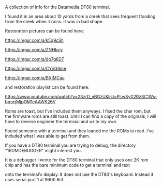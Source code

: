 A collection of info for the Datamedia DT80 terminal.

I found it in an area about 10 yards from a creek that sees frequent flooding from the creek when it rains. It was in bad shape.

Restoration pictures can be found here:

https://imgur.com/a/k5q9cSh

https://imgur.com/a/ZNHksjy

https://imgur.com/a/dp7g6D7

https://imgur.com/a/CYnG6me

https://imgur.com/a/BXIMCau

and restoration playlist can be found here:

https://www.youtube.com/watch?v=23zrD_eBGzU&list=PLwSyG2RzSC1Ws-bqocjMjpOM1eAAWK26V

Roms are toast, but I've included them anyways. I fixed the char rom, but the firmware roms are still toast. Until I can find a copy of the originals, I will have to
reverse engineer the terminal and write my own.

Found someone with a terminal and they loaned me the ROMs to read. I've included what I was able to get from them.

If you have a DT80 terminal you are trying to debug, the directory "1ROMDEBUGGER" might interest you.

It is a debugger I wrote for the DT80 terminal that only uses one 2K rom chip and has the bare minimum code to get a terminal and text

onto the terminal's display. It does not use the DT80's keyboard. Instead it uses serial port 1 at 9600 8n1.